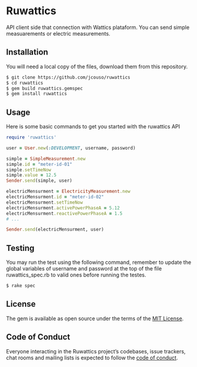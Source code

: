 # Ruwattics

API client side that connection with Wattics plataform. You can send simple measuarements or electric measurements.

## Installation
You will need a local copy of the files, download them from this repository.

```sh
$ git clone https://github.com/jcouso/ruwattics
$ cd ruwattics
$ gem build ruwattics.gemspec
$ gem install ruwattics
```
## Usage

Here is some basic commands to get you started with the ruwattics API

```ruby
require 'ruwattics'

user = User.new(:DEVELOPMENT, username, password)

simple = SimpleMeasurement.new
simple.id = "meter-id-01"
simple.setTimeNow
simple.value = 12.5
Sender.send(simple, user)

electricMensurment = ElectricityMeasurement.new
electricMensurment.id = "meter-id-02"
electricMensurment.setTimeNow
electricMensurment.activePowerPhaseA = 5.12
electricMensurment.reactivePowerPhaseA = 1.5
# ...

Sender.send(electricMensurment, user)
```

## Testing

You may run the test using the following command, remember to update the global variables of username and password at the top of the file ruwattics_spec.rb to valid ones before running the testes.

```sh
$ rake spec
```


## License

The gem is available as open source under the terms of the [MIT License](https://opensource.org/licenses/MIT).

## Code of Conduct

Everyone interacting in the Ruwattics project’s codebases, issue trackers, chat rooms and mailing lists is expected to follow the [code of conduct](https://github.com/jcouso/ruwattics/blob/master/CODE_OF_CONDUCT.md).
